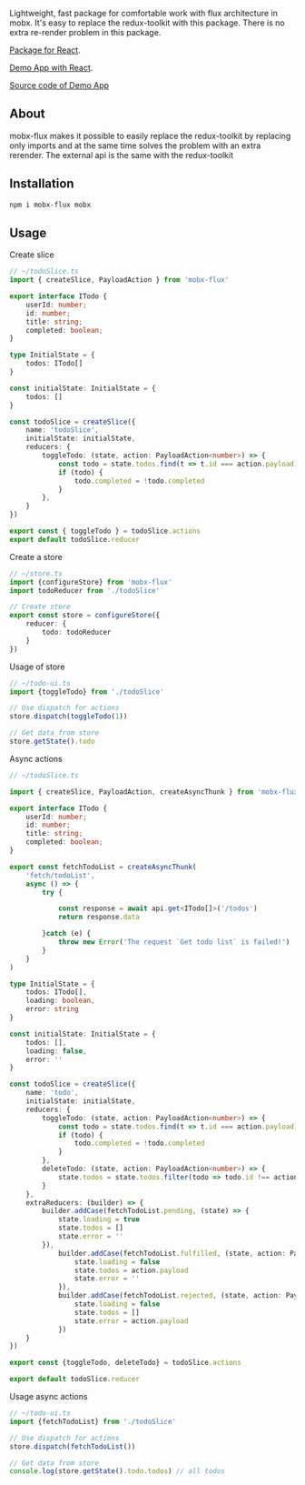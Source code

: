 Lightweight, fast package for comfortable work with flux architecture in mobx.
It's easy to replace the redux-toolkit with this package. There is no extra re-render problem in this package.

[Package for React](https://www.npmjs.com/package/mobx-flux-react).

[Demo App with React](https://mobx-flux-react-demo.vercel.app/).

[Source code of Demo App](https://github.com/elyor-sh/mobx-flux/tree/main/examples/mobx-flux-react-example)

## About

mobx-flux makes it possible to easily replace the redux-toolkit by replacing only imports and at the same time solves the problem with an extra rerender. The external api is the same with the redux-toolkit

## Installation

```sh
npm i mobx-flux mobx
```

## Usage

Create slice

```ts
// ~/todoSlice.ts
import { createSlice, PayloadAction } from 'mobx-flux'

export interface ITodo {
    userId: number;
    id: number;
    title: string;
    completed: boolean;
}

type InitialState = {
    todos: ITodo[]
}

const initialState: InitialState = {
    todos: []
}

const todoSlice = createSlice({
    name: 'todoSlice',
    initialState: initialState,
    reducers: {
        toggleTodo: (state, action: PayloadAction<number>) => {
            const todo = state.todos.find(t => t.id === action.payload)
            if (todo) {
                todo.completed = !todo.completed
            }
        },
    }
})

export const { toggleTodo } = todoSlice.actions
export default todoSlice.reducer
```

Create a store

```ts
// ~/store.ts
import {configureStore} from 'mobx-flux'
import todoReducer from './todoSlice'

// Create store
export const store = configureStore({
    reducer: {
        todo: todoReducer
    }
})
```

Usage of store

```ts
// ~/todo-ui.ts
import {toggleTodo} from './todoSlice'

// Use dispatch for actions
store.dispatch(toggleTodo(1))

// Get data from store
store.getState().todo
```

Async actions 

```ts
// ~/todoSlice.ts

import { createSlice, PayloadAction, createAsyncThunk } from 'mobx-flux'

export interface ITodo {
    userId: number;
    id: number;
    title: string;
    completed: boolean;
}

export const fetchTodoList = createAsyncThunk(
    'fetch/todoList',
    async () => {
        try {

            const response = await api.get<ITodo[]>('/todos')
            return response.data

        }catch (e) {
            throw new Error('The request `Get todo list` is failed!')
        }
    }
)

type InitialState = {
    todos: ITodo[],
    loading: boolean,
    error: string
}

const initialState: InitialState = {
    todos: [],
    loading: false,
    error: ''
}

const todoSlice = createSlice({
    name: 'todo',
    initialState: initialState,
    reducers: {
        toggleTodo: (state, action: PayloadAction<number>) => {
            const todo = state.todos.find(t => t.id === action.payload)
            if (todo) {
                todo.completed = !todo.completed
            }
        },
        deleteTodo: (state, action: PayloadAction<number>) => {
            state.todos = state.todos.filter(todo => todo.id !== action.payload)
        }
    },
    extraReducers: (builder) => {
        builder.addCase(fetchTodoList.pending, (state) => {
            state.loading = true
            state.todos = []
            state.error = ''
        }),
            builder.addCase(fetchTodoList.fulfilled, (state, action: PayloadAction<ITodo[]>) => {
                state.loading = false
                state.todos = action.payload
                state.error = ''
            }),
            builder.addCase(fetchTodoList.rejected, (state, action: PayloadAction<string>) => {
                state.loading = false
                state.todos = []
                state.error = action.payload
            })
    }
})

export const {toggleTodo, deleteTodo} = todoSlice.actions

export default todoSlice.reducer
```

Usage async actions

```ts
// ~/todo-ui.ts
import {fetchTodoList} from './todoSlice'

// Use dispatch for actions
store.dispatch(fetchTodoList())

// Get data from store
console.log(store.getState().todo.todos) // all todos

```